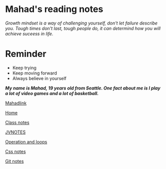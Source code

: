 # Mahad's reading notes

_Growth mindset is a way of challenging yourself, don't let failure describe you. Tough times don't last, tough people do, it can determind how you will achieve suceess in life._

# **Reminder**

- Keep trying
- Keep moving forward
- Always believe in yourself

***My name is Mahad, 19 years old from Seattle. One fact about me is I play a lot of video games and a lot of basketball.***

[Mahadlink](https://github.com/mmahad865/reading-notes)

[Home](https://mmahad865.github.io/reading-notes/)

[Class notes](https://mmahad865.github.io/reading-notes/class2notes)

[JVNOTES](https://github.com/mmahad865/reading-notes/blob/main/JavaScript.md)

[Operation and loops](https://github.com/mmahad865/reading-notes/blob/main/Operationandloops.md)


[Css notes](https://github.com/mmahad865/reading-notes/blob/main/cssnotes.md)

[Git notes](https://github.com/mmahad865/reading-notes/blob/main/gitt.md)





